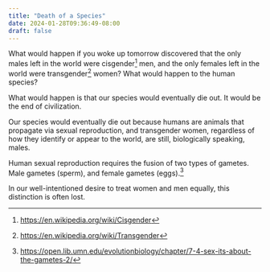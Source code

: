 ```yaml
---
title: "Death of a Species"
date: 2024-01-28T09:36:49-08:00
draft: false
---
```


What would happen if you woke up tomorrow discovered that the only
males left in the world were cisgender[^1] men, and the only females
left in the world were transgender[^2] women? What would happen to
the human species?

What would happen is that our species would eventually die out. It
would be the end of civilization.

Our species would eventually die out because humans are animals that
propagate via sexual reproduction, and transgender women, regardless
of how they identify or appear to the world, are still, biologically
speaking, males.

Human sexual reproduction requires the fusion of two types of
gametes. Male gametes (sperm), and female gametes (eggs).[^3]

In our well-intentioned desire to treat women and men equally, this
distinction is often lost.


[^1]: https://en.wikipedia.org/wiki/Cisgender

[^2]: https://en.wikipedia.org/wiki/Transgender

[^3]: https://open.lib.umn.edu/evolutionbiology/chapter/7-4-sex-its-about-the-gametes-2/
